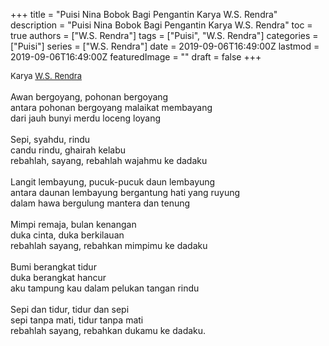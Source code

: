 +++
title = "Puisi Nina Bobok Bagi Pengantin Karya W.S. Rendra"
description = "Puisi Nina Bobok Bagi Pengantin Karya W.S. Rendra"
toc = true
authors = ["W.S. Rendra"]
tags = ["Puisi", "W.S. Rendra"]
categories = ["Puisi"]
series = ["W.S. Rendra"]
date = 2019-09-06T16:49:00Z
lastmod = 2019-09-06T16:49:00Z
featuredImage = ""
draft = false
+++

<div style="text-align: justify;">
<div style="font-size: small;">Karya <a href="/authors/w.s.-rendra/" target="_blank">W.S. Rendra</a></div><br />
Awan bergoyang, pohonan bergoyang<br />antara pohonan bergoyang malaikat membayang<br />dari jauh bunyi merdu loceng loyang<br /><br />Sepi, syahdu, rindu<br />candu rindu, ghairah kelabu<br />rebahlah, sayang, rebahlah wajahmu ke dadaku<br /><br />Langit lembayung, pucuk-pucuk daun lembayung<br />antara daunan lembayung bergantung hati yang ruyung<br />dalam hawa bergulung mantera dan tenung<br /><br />Mimpi remaja, bulan kenangan<br />duka cinta, duka berkilauan<br />rebahlah sayang, rebahkan mimpimu ke dadaku<br /><br />Bumi berangkat tidur<br />duka berangkat hancur<br />aku tampung kau dalam pelukan tangan rindu<br /><br />Sepi dan tidur, tidur dan sepi<br />sepi tanpa mati, tidur tanpa mati<br />rebahlah sayang, rebahkan dukamu ke dadaku.</div>
